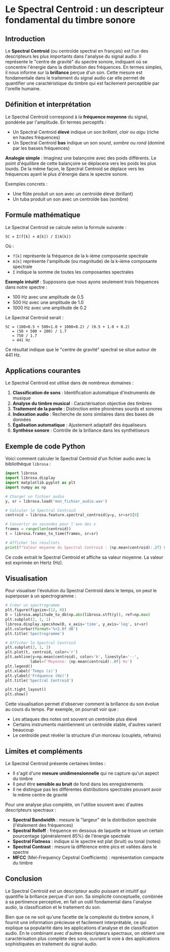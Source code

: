 # Le Spectral Centroid : un descripteur fondamental du timbre sonore

## Introduction

Le **Spectral Centroid** (ou centroïde spectral en français) est l'un des descripteurs les plus importants dans l'analyse du signal audio. Il représente le "centre de gravité" du spectre sonore, indiquant où se concentre l'énergie dans la distribution des fréquences. En termes simples, il nous informe sur la **brillance** perçue d'un son. Cette mesure est fondamentale dans le traitement du signal audio car elle permet de quantifier une caractéristique du timbre qui est facilement perceptible par l'oreille humaine.

## Définition et interprétation

Le Spectral Centroid correspond à la **fréquence moyenne** du signal, pondérée par l'amplitude. En termes perceptifs :

- Un Spectral Centroid **élevé** indique un son *brillant*, *clair* ou *aigu* (riche en hautes fréquences)
- Un Spectral Centroid **bas** indique un son *sourd*, *sombre* ou *rond* (dominé par les basses fréquences)

**Analogie simple** : Imaginez une balançoire avec des poids différents. Le point d'équilibre de cette balançoire se déplacera vers les poids les plus lourds. De la même façon, le Spectral Centroid se déplace vers les fréquences ayant le plus d'énergie dans le spectre sonore.

Exemples concrets :
- Une flûte produit un son avec un centroïde élevé (brillant)
- Un tuba produit un son avec un centroïde bas (sombre)

## Formule mathématique

Le Spectral Centroid se calcule selon la formule suivante :

```
SC = Σ(f[k] × A[k]) / Σ(A[k])
```

Où :
- `f[k]` représente la fréquence de la k-ième composante spectrale
- `A[k]` représente l'amplitude (ou magnitude) de la k-ième composante spectrale
- `Σ` indique la somme de toutes les composantes spectrales

**Exemple intuitif** : Supposons que nous ayons seulement trois fréquences dans notre spectre :
- 100 Hz avec une amplitude de 0.5
- 500 Hz avec une amplitude de 1.0
- 1000 Hz avec une amplitude de 0.2

Le Spectral Centroid serait :
```
SC = (100×0.5 + 500×1.0 + 1000×0.2) / (0.5 + 1.0 + 0.2)
   = (50 + 500 + 200) / 1.7
   = 750 / 1.7
   ≈ 441 Hz
```

Ce résultat indique que le "centre de gravité" spectral se situe autour de 441 Hz.

## Applications courantes

Le Spectral Centroid est utilisé dans de nombreux domaines :

1. **Classification de sons** : Identification automatique d'instruments de musique
2. **Analyse du timbre musical** : Caractérisation objective des timbres
3. **Traitement de la parole** : Distinction entre phonèmes sourds et sonores
4. **Indexation audio** : Recherche de sons similaires dans des bases de données
5. **Égalisation automatique** : Ajustement adaptatif des équaliseurs
6. **Synthèse sonore** : Contrôle de la brillance dans les synthétiseurs

## Exemple de code Python

Voici comment calculer le Spectral Centroid d'un fichier audio avec la bibliothèque `librosa` :

```python
import librosa
import librosa.display
import matplotlib.pyplot as plt
import numpy as np

# Charger un fichier audio
y, sr = librosa.load('mon_fichier_audio.wav')

# Calculer le Spectral Centroid
centroid = librosa.feature.spectral_centroid(y=y, sr=sr)[0]

# Convertir en secondes pour l'axe des x
frames = range(len(centroid))
t = librosa.frames_to_time(frames, sr=sr)

# Afficher les résultats
print(f"Valeur moyenne du Spectral Centroid : {np.mean(centroid):.2f} Hz")
```

Ce code extrait le Spectral Centroid et affiche sa valeur moyenne. La valeur est exprimée en Hertz (Hz).

## Visualisation

Pour visualiser l'évolution du Spectral Centroid dans le temps, on peut le superposer à un spectrogramme :

```python
# Créer un spectrogramme
plt.figure(figsize=(12, 8))
D = librosa.amplitude_to_db(np.abs(librosa.stft(y)), ref=np.max)
plt.subplot(2, 1, 1)
librosa.display.specshow(D, x_axis='time', y_axis='log', sr=sr)
plt.colorbar(format='%+2.0f dB')
plt.title('Spectrogramme')

# Afficher le Spectral Centroid
plt.subplot(2, 1, 2)
plt.plot(t, centroid, color='r')
plt.axhline(y=np.mean(centroid), color='k', linestyle='--', 
           label=f'Moyenne: {np.mean(centroid):.0f} Hz')
plt.legend()
plt.xlabel('Temps (s)')
plt.ylabel('Fréquence (Hz)')
plt.title('Spectral Centroid')

plt.tight_layout()
plt.show()
```

Cette visualisation permet d'observer comment la brillance du son évolue au cours du temps. Par exemple, on pourrait voir que :
- Les attaques des notes ont souvent un centroïde plus élevé
- Certains instruments maintiennent un centroïde stable, d'autres varient beaucoup
- Le centroïde peut révéler la structure d'un morceau (couplets, refrains)

## Limites et compléments

Le Spectral Centroid présente certaines limites :

- Il s'agit d'une **mesure unidimensionnelle** qui ne capture qu'un aspect du timbre
- Il peut être **sensible au bruit** de fond dans les enregistrements
- Il ne distingue pas les différentes distributions spectrales pouvant avoir le même centre de gravité

Pour une analyse plus complète, on l'utilise souvent avec d'autres descripteurs spectraux :

- **Spectral Bandwidth** : mesure la "largeur" de la distribution spectrale (l'étalement des fréquences)
- **Spectral Rolloff** : fréquence en dessous de laquelle se trouve un certain pourcentage (généralement 85%) de l'énergie spectrale
- **Spectral Flatness** : indique si le spectre est plat (bruit) ou tonal (notes)
- **Spectral Contrast** : mesure la différence entre pics et vallées dans le spectre
- **MFCC** (Mel-Frequency Cepstral Coefficients) : représentation compacte du timbre

## Conclusion

Le Spectral Centroid est un descripteur audio puissant et intuitif qui quantifie la brillance perçue d'un son. Sa simplicité conceptuelle, combinée à sa pertinence perceptive, en fait un outil fondamental dans l'analyse audio, la classification et le traitement du son. 

Bien que ce ne soit qu'une facette de la complexité du timbre sonore, il fournit une information précieuse et facilement interprétable, ce qui explique sa popularité dans les applications d'analyse et de classification audio. En le combinant avec d'autres descripteurs spectraux, on obtient une caractérisation plus complète des sons, ouvrant la voie à des applications sophistiquées en traitement du signal audio. 